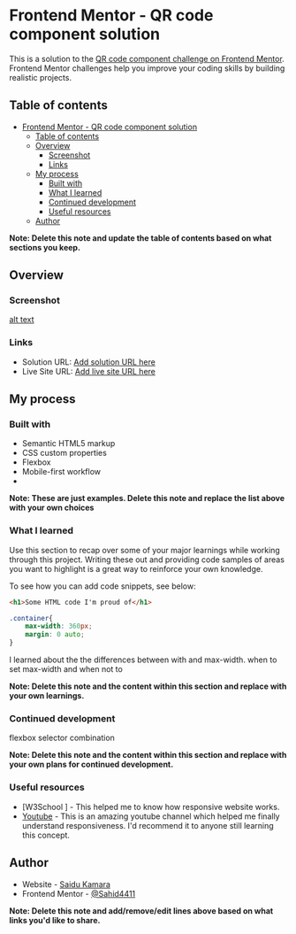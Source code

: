 # Frontend Mentor - QR code component solution

This is a solution to the [QR code component challenge on Frontend Mentor](https://www.frontendmentor.io/challenges/qr-code-component-iux_sIO_H). Frontend Mentor challenges help you improve your coding skills by building realistic projects. 

## Table of contents

- [Frontend Mentor - QR code component solution](#frontend-mentor---qr-code-component-solution)
  - [Table of contents](#table-of-contents)
  - [Overview](#overview)
    - [Screenshot](#screenshot)
    - [Links](#links)
  - [My process](#my-process)
    - [Built with](#built-with)
    - [What I learned](#what-i-learned)
    - [Continued development](#continued-development)
    - [Useful resources](#useful-resources)
  - [Author](#author)
  

**Note: Delete this note and update the table of contents based on what sections you keep.**

## Overview

### Screenshot

[alt text](<Screenshot 2024-03-27 at 12-40-44 Frontend Mentor QR code component-1.png>)


### Links

- Solution URL: [Add solution URL here](https://your-solution-url.com)
- Live Site URL: [Add live site URL here](https://your-live-site-url.com)

## My process

### Built with

- Semantic HTML5 markup
- CSS custom properties
- Flexbox
- Mobile-first workflow
-

**Note: These are just examples. Delete this note and replace the list above with your own choices**

### What I learned

Use this section to recap over some of your major learnings while working through this project. Writing these out and providing code samples of areas you want to highlight is a great way to reinforce your own knowledge.

To see how you can add code snippets, see below:

```html
<h1>Some HTML code I'm proud of</h1>
```
```css
.container{
    max-width: 360px;
    margin: 0 auto;
}
```
I learned about the the differences between with and max-width.
when to set max-width and when not to

**Note: Delete this note and the content within this section and replace with your own learnings.**

### Continued development

flexbox 
selector combination 

**Note: Delete this note and the content within this section and replace with your own plans for continued development.**

### Useful resources

- [W3School ] - This helped me to know how responsive website works.
- [Youtube](hhttps://www.youtube.com/watch?v=JFyMWwOxHYM) - This is an amazing youtube channel which helped me finally understand responsiveness. I'd recommend it to anyone still learning this concept.



## Author

- Website - [Saidu Kamara](https://www.your-site.com)
- Frontend Mentor - [@Sahid4411](https://www.frontendmentor.io/profile/Sahid4411)


**Note: Delete this note and add/remove/edit lines above based on what links you'd like to share.**


